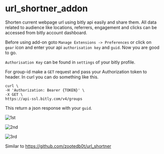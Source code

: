 # url_shortner_addon

Shorten current webpage url using bitly api easily and share them. All data related to audience like locations, referrers, engagement and clicks can be accessed from bitly account dashboard. 

Before using add-on goto `Manage Extensions -> Preferences` or click on `gear` icon and enter your api `authorisation key` and `guid`. Now you are good to go.

`Authorisation Key` can be found in `settings` of your bitly profile. 

For group-id make a `GET` request and pass your Authorization token to header. In curl you can do something like this.

```
curl \
-H 'Authorization: Bearer {TOKEN}' \
-X GET \
https://api-ssl.bitly.com/v4/groups
```
This return a json response with your `guid`.

![1st](https://user-images.githubusercontent.com/62596687/219436939-e00c9b1b-49f8-4605-bb09-9f66f0020b81.png)

![2nd](https://user-images.githubusercontent.com/62596687/218631971-e3061f4e-0195-48cd-a06c-062c0296e3b7.png)

![3rd](https://user-images.githubusercontent.com/62596687/219437106-1f4fcedf-8f11-4222-a4ef-229b066dd632.png)

Similar to https://github.com/zootedb0t/url_shortner
